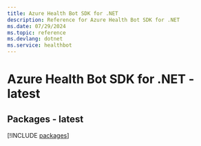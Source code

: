 ```yaml
---
title: Azure Health Bot SDK for .NET
description: Reference for Azure Health Bot SDK for .NET
ms.date: 07/29/2024
ms.topic: reference
ms.devlang: dotnet
ms.service: healthbot
---
```

# Azure Health Bot SDK for .NET - latest
## Packages - latest
[!INCLUDE [packages](health-bot-index.md)]